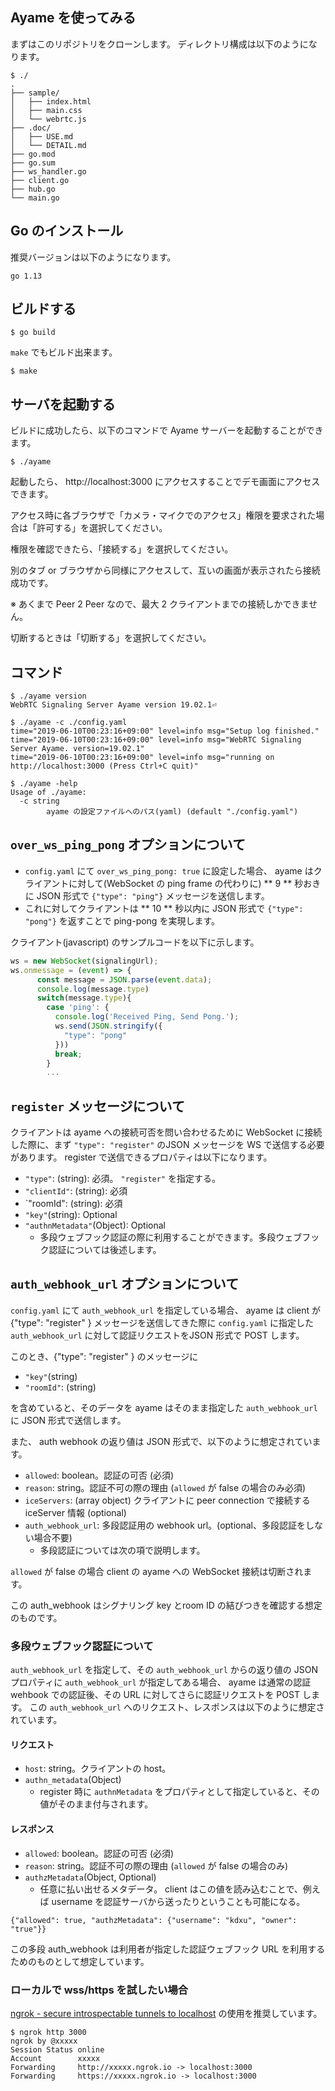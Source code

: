 ## Ayame を使ってみる

まずはこのリポジトリをクローンします。
ディレクトリ構成は以下のようになります。

```
$ ./
.
├── sample/
│   ├── index.html
│   ├── main.css
│   └── webrtc.js
├── .doc/
│   ├── USE.md
│   └── DETAIL.md
├── go.mod
├── go.sum
├── ws_handler.go
├── client.go
├── hub.go
└── main.go
```


## Go のインストール

推奨バージョンは以下のようになります。
```
go 1.13
```

## ビルドする

```
$ go build
```

`make` でもビルド出来ます。

```
$ make
```

## サーバを起動する

ビルドに成功したら、以下のコマンドで Ayame サーバーを起動することができます。

```
$ ./ayame
```

起動したら、 http://localhost:3000 にアクセスすることでデモ画面にアクセスできます。

アクセス時に各ブラウザで「カメラ・マイクでのアクセス」権限を要求された場合は「許可する」を選択してください。

権限を確認できたら、「接続する」を選択してください。

別のタブ or ブラウザから同様にアクセスして、互いの画面が表示されたら接続成功です。

※ あくまで Peer 2 Peer なので、最大 2 クライアントまでの接続しかできません。

切断するときは「切断する」を選択してください。

## コマンド


```
$ ./ayame version
WebRTC Signaling Server Ayame version 19.02.1⏎
```

```
$ ./ayame -c ./config.yaml
time="2019-06-10T00:23:16+09:00" level=info msg="Setup log finished."
time="2019-06-10T00:23:16+09:00" level=info msg="WebRTC Signaling Server Ayame. version=19.02.1"
time="2019-06-10T00:23:16+09:00" level=info msg="running on http://localhost:3000 (Press Ctrl+C quit)"
```

```
$ ./ayame -help
Usage of ./ayame:
  -c string
    	ayame の設定ファイルへのパス(yaml) (default "./config.yaml")
```

## `over_ws_ping_pong` オプションについて

- `config.yaml` にて `over_ws_ping_pong: true` に設定した場合、 ayame はクライアントに対して(WebSocket の ping frame の代わりに) ** 9 ** 秒おきに JSON 形式で `{"type": "ping"}` メッセージを送信します。
- これに対してクライアントは ** 10 ** 秒以内に JSON 形式で `{"type": "pong"}` を返すことで ping-pong を実現します。

クライアント(javascript) のサンプルコードを以下に示します。

```javascript
ws = new WebSocket(signalingUrl);
ws.onmessage = (event) => {
      const message = JSON.parse(event.data);
      console.log(message.type)
      switch(message.type){
        case 'ping': {
          console.log('Received Ping, Send Pong.');
          ws.send(JSON.stringify({
            "type": "pong"
          }))
          break;
        }
        ...
```


## `register` メッセージについて

クライアントは ayame への接続可否を問い合わせるために WebSocket に接続した際に、まず `"type": "register"` のJSON メッセージを WS で送信する必要があります。
register で送信できるプロパティは以下になります。


- `"type"`: (string): 必須。 `"register"` を指定する。
- `"clientId"`: (string): 必須
- `"roomId": (string): 必須
- `"key"`(string): Optional
- `"authnMetadata"`(Object): Optional
    - 多段ウェブフック認証の際に利用することができます。多段ウェブフック認証については後述します。


## `auth_webhook_url` オプションについて

`config.yaml` にて `auth_webhook_url` を指定している場合、 ayame は client が {"type": "register" } メッセージを送信してきた際に `config.yaml` に指定した `auth_webhook_url` に対して認証リクエストをJSON 形式で POST します。


このとき、{"type": "register" } のメッセージに

- `"key"`(string)
- `"roomId"`: (string)

を含めていると、そのデータを ayame はそのまま指定した `auth_webhook_url` に JSON 形式で送信します。

また、 auth webhook の返り値は JSON 形式で、以下のように想定されています。

- `allowed`: boolean。認証の可否 (必須)
- `reason`: string。認証不可の際の理由 (`allowed` が false の場合のみ必須)
- `iceServers`: (array object) クライアントに peer connection で接続する iceServer 情報 (optional)
- `auth_webhook_url`: 多段認証用の webhook url。(optional、多段認証をしない場合不要)
    - 多段認証については次の項で説明します。

`allowed` が false の場合 client の ayame への WebSocket 接続は切断されます。

この auth_webhook はシグナリング key とroom ID の結びつきを確認する想定のものです。


### 多段ウェブフック認証について

`auth_webhook_url` を指定して、その `auth_webhook_url` からの返り値の JSON プロパティに `auth_webhook_url` が指定してある場合、
ayame は通常の認証 wehbook での認証後、その URL に対してさらに認証リクエストを POST します。
この `auth_webhook_url` へのリクエスト、レスポンスは以下のように想定されています。

#### リクエスト

- `host`: string。クライアントの host。
- `authn_metadata`(Object)
    - register 時に `authnMetadata` をプロパティとして指定していると、その値がそのまま付与されます。


#### レスポンス

- `allowed`: boolean。認証の可否 (必須)
- `reason`: string。認証不可の際の理由 (`allowed` が false の場合のみ)
- `authzMetadata`(Object, Optional)
    - 任意に払い出せるメタデータ。 client はこの値を読み込むことで、例えば username を認証サーバから送ったりということも可能になる。


```
{"allowed": true, "authzMetadata": {"username": "kdxu", "owner": "true"}}
```

この多段 auth_webhook は利用者が指定した認証ウェブフック URL を利用するためのものとして想定しています。

### ローカルで wss/https を試したい場合

[ngrok \- secure introspectable tunnels to localhost](https://ngrok.com/) の使用を推奨しています。

```
$ ngrok http 3000
ngrok by @xxxxx
Session Status online
Account        xxxxx
Forwarding     http://xxxxx.ngrok.io -> localhost:3000
Forwarding     https://xxxxx.ngrok.io -> localhost:3000
```

